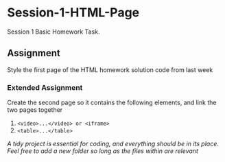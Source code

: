 # Session-1-HTML-Page

Session 1 Basic Homework Task.

## Assignment

Style the first page of the HTML homework solution code from last week

### Extended Assignment

Create the second page so it contains the following elements, and link the two pages together

1. `<video>...</video> or <iframe>`
2. `<table>...</table>`

_A tidy project is essential for coding, and everything should be in its place. Feel free to add a new folder so
long as the files within are relevant_
